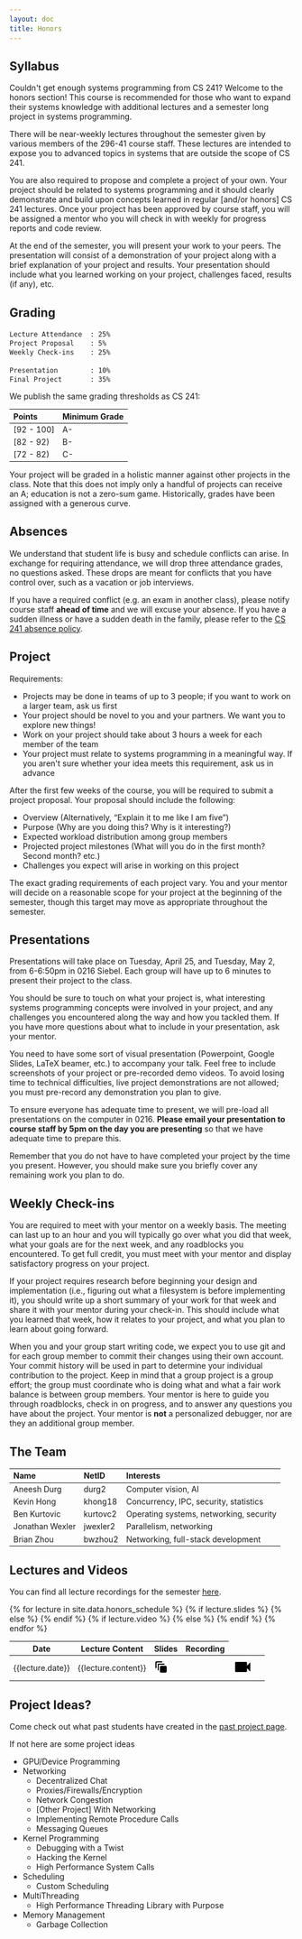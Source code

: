 ```yaml
---
layout: doc
title: Honors
---
```

## Syllabus

Couldn't get enough systems programming from CS 241? Welcome to the honors section! This course is recommended for those who want to expand their systems knowledge with additional lectures and a semester long project in systems programming.

There will be near-weekly lectures throughout the semester given by various members of the 296-41 course staff. These lectures are intended to expose you to advanced topics in systems that are outside the scope of CS 241.

You are also required to propose and complete a project of your own. Your project should be related to systems programming and it should clearly demonstrate and build upon concepts learned in regular [and/or honors] CS 241 lectures. Once your project has been approved by course staff, you will be assigned a mentor who you will check in with weekly for progress reports and code review.

At the end of the semester, you will present your work to your peers. The presentation will consist of a demonstration of your project along with a brief explanation of your project and results. Your presentation should include what you learned working on your project, challenges faced, results (if any), etc.

## Grading

```
Lecture Attendance  : 25%
Project Proposal    : 5%
Weekly Check-ins    : 25%

Presentation        : 10%
Final Project       : 35%
```

We publish the same grading thresholds as CS 241:

|   Points   |  Minimum Grade  |
|:-----------|:----------------|
| [92 - 100] | A-              |
| [82 - 92)  | B-              |
| [72 - 82)  | C-              |

Your project will be graded in a holistic manner against other projects in the class. Note that this does not imply only a handful of projects can receive an A; education is not a zero-sum game. Historically, grades have been assigned with a generous curve.

## Absences

We understand that student life is busy and schedule conflicts can arise. In exchange for requiring attendance, we will drop three attendance grades, no questions asked. These drops are meant for conflicts that you have control over, such as a vacation or job interviews.

If you have a required conflict (e.g. an exam in another class), please notify course staff **ahead of time** and we will excuse your absence. If you have a sudden illness or have a sudden death in the family, please refer to the [CS 241 absence policy](./index.html#absences).

## Project

Requirements:

* Projects may be done in teams of up to 3 people; if you want to work on a larger team, ask us first
* Your project should be novel to you and your partners. We want you to explore new things!
* Work on your project should take about 3 hours a week for each member of the team
* Your project must relate to systems programming in a meaningful way. If you aren't sure whether your idea meets this requirement, ask us in advance

After the first few weeks of the course, you will be required to submit a project proposal. Your proposal should include the following:

* Overview (Alternatively, “Explain it to me like I am five”)
* Purpose (Why are you doing this? Why is it interesting?)
* Expected workload distribution among group members
* Projected project milestones (What will you do in the first month? Second month? etc.)
* Challenges you expect will arise in working on this project

The exact grading requirements of each project vary. You and your mentor will decide on a reasonable scope for your project at the beginning of the semester, though this target may move as appropriate throughout the semester.

## Presentations

Presentations will take place on Tuesday, April 25, and Tuesday, May 2, from 6-6:50pm in 0216 Siebel. Each group will have up to 6 minutes to present their project to the class.

You should be sure to touch on what your project is, what interesting systems programming concepts were involved in your project, and any challenges you encountered along the way and how you tackled them. If you have more questions about what to include in your presentation, ask your mentor.

You need to have some sort of visual presentation (Powerpoint, Google Slides, LaTeX beamer, etc.) to accompany your talk. Feel free to include screenshots of your project or pre-recorded demo videos. To avoid losing time to technical difficulties, live project demonstrations are not allowed; you must pre-record any demonstration you plan to give.

To ensure everyone has adequate time to present, we will pre-load all presentations on the computer in 0216. **Please email your presentation to course staff by 5pm on the day you are presenting** so that we have adequate time to prepare this.

Remember that you do not have to have completed your project by the time you present. However, you should make sure you briefly cover any remaining work you plan to do.

## Weekly Check-ins

You are required to meet with your mentor on a weekly basis. The meeting can last up to an hour and you will typically go over what you did that week, what your goals are for the next week, and any roadblocks you encountered. To get full credit, you must meet with your mentor and display satisfactory progress on your project.

If your project requires research before beginning your design and implementation (i.e., figuring out what a filesystem is before implementing it), you should write up a short summary of your work for that week and share it with your mentor during your check-in. This should include what you learned that week, how it relates to your project, and what you plan to learn about going forward.

When you and your group start writing code, we expect you to use git and for each group member to commit their changes using their own account. Your commit history will be used in part to determine your individual contribution to the project. Keep in mind that a group project is a group effort; the group must coordinate who is doing what and what a fair work balance is between group members. Your mentor is here to guide you through roadblocks, check in on progress, and to answer any questions you have about the project. Your mentor is **not** a personalized debugger, nor are they an additional group member.

## The Team

| Name | NetID | Interests |
|:-----|:------|:----------|
| Aneesh Durg | durg2 | Computer vision, AI |
| Kevin Hong | khong18 | Concurrency, IPC, security, statistics |
| Ben Kurtovic | kurtovc2 | Operating systems, networking, security |
| Jonathan Wexler | jwexler2 | Parallelism, networking |
| Brian Zhou | bwzhou2 | Networking, full-stack development |

## Lectures and Videos

You can find all lecture recordings for the semester <a href="https://recordings.engineering.illinois.edu:8443/ess/portal/section/1946e3ad-25b8-4600-9752-6f2893ad7c84">here</a>.


<!-- Desktop Table -->
<table width = "100%" class="table">
  <thead>
	<tr>
	  <th>Date</th>
	  <th>Lecture Content</th>
	  <th>Slides</th>
	  <th>Recording</th>
	</tr>
  </thead>
  <tbody>
{% for lecture in site.data.honors_schedule %}
  <tr>
	<td scope="row">{{lecture.date}}</td>
	<td>{{lecture.content}}</td>
	{% if lecture.slides %}
	<td><a href="./honors_resources/{{lecture.slides}}"><img src="./images/lab_assets/animation.png"></a></td>
	{% else %}
	<td>
	</td>
	{% endif %}
	{% if lecture.video %}
	<td><a href="{{lecture.video}}"><img src="./images/lab_assets/video.png"></a></td>
	{% else %}
	<td>
	</td>
	{% endif %}
  </tr>
{% endfor %}
  </tbody>
</table>

## Project Ideas?

Come check out what past students have created in the [past project page](./past_projects.html).

If not here are some project ideas

* GPU/Device Programming
* Networking
    * Decentralized Chat
    * Proxies/Firewalls/Encryption
    * Network Congestion
    * [Other Project] With Networking
    * Implementing Remote Procedure Calls
    * Messaging Queues
* Kernel Programming
    * Debugging with a Twist
    * Hacking the Kernel
    * High Performance System Calls
* Scheduling
    * Custom Scheduling
* MultiThreading
    * High Performance Threading Library with Purpose
* Memory Management
    * Garbage Collection
